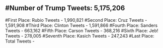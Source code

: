 #Number of Trump Tweets: 5,175,206
---
#First Place: Rubio Tweets - 1,990,821
#Second Place: Cruz Tweets - 1,591,908
#Third Place: Clinton Tweets - 1,591,866
#Fourth Place: Sanders Tweets - 663,162
#Fifth Place: Carson Tweets - 368,216
#Sixth Place: Jeb! Tweets - 278,005
#Seventh Place: Kasich Tweets - 247,243
#Last Place: Total Tweets -  
